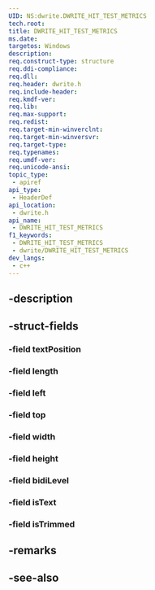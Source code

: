 ```yaml
---
UID: NS:dwrite.DWRITE_HIT_TEST_METRICS
tech.root: 
title: DWRITE_HIT_TEST_METRICS
ms.date: 
targetos: Windows
description: 
req.construct-type: structure
req.ddi-compliance: 
req.dll: 
req.header: dwrite.h
req.include-header: 
req.kmdf-ver: 
req.lib: 
req.max-support: 
req.redist: 
req.target-min-winverclnt: 
req.target-min-winversvr: 
req.target-type: 
req.typenames: 
req.umdf-ver: 
req.unicode-ansi: 
topic_type:
 - apiref
api_type:
 - HeaderDef
api_location:
 - dwrite.h
api_name:
 - DWRITE_HIT_TEST_METRICS
f1_keywords:
 - DWRITE_HIT_TEST_METRICS
 - dwrite/DWRITE_HIT_TEST_METRICS
dev_langs:
 - c++
---
```


## -description

## -struct-fields

### -field textPosition

### -field length

### -field left

### -field top

### -field width

### -field height

### -field bidiLevel

### -field isText

### -field isTrimmed

## -remarks

## -see-also

